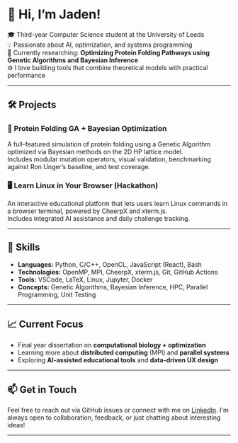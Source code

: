 # 👋 Hi, I’m Jaden!

🎓 Third-year Computer Science student at the University of Leeds  
💡 Passionate about AI, optimization, and systems programming  
🧪 Currently researching: **Optimizing Protein Folding Pathways using Genetic Algorithms and Bayesian Inference**  
⚙️ I love building tools that combine theoretical models with practical performance

---

## 🛠️ Projects

### 🧬 Protein Folding GA + Bayesian Optimization
A full-featured simulation of protein folding using a Genetic Algorithm optimized via Bayesian methods on the 2D HP lattice model.  
Includes modular mutation operators, visual validation, benchmarking against Ron Unger’s baseline, and test coverage.

### 🖥️ Learn Linux in Your Browser (Hackathon)
An interactive educational platform that lets users learn Linux commands in a browser terminal, powered by CheerpX and xterm.js.  
Includes integrated AI assistance and daily challenge tracking.

---

## 🧪 Skills

- **Languages:** Python, C/C++, OpenCL, JavaScript (React), Bash  
- **Technologies:** OpenMP, MPI, CheerpX, xterm.js, Git, GitHub Actions  
- **Tools:** VSCode, LaTeX, Linux, Jupyter, Docker  
- **Concepts:** Genetic Algorithms, Bayesian Inference, HPC, Parallel Programming, Unit Testing

---

## 📈 Current Focus

- Final year dissertation on **computational biology + optimization**  
- Learning more about **distributed computing** (MPI) and **parallel systems**  
- Exploring **AI-assisted educational tools** and **data-driven UX design**

---

## 📫 Get in Touch

Feel free to reach out via GitHub issues or connect with me on [LinkedIn](https://www.linkedin.com). I'm always open to collaboration, feedback, or just chatting about interesting ideas!

---
